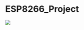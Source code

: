 # ESP8266_Project
<img src="https://bonusgafa.xyz/wp-content/uploads/2023/07/WhatsApp-Image-2023-07-26-at-14.37.38.jpeg">
